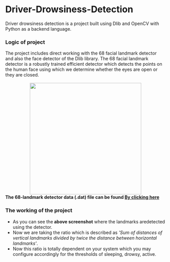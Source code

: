 # Driver-Drowsiness-Detection
Driver drowsiness detection is a project built using Dlib and OpenCV with Python as a backend language.
<h3>Logic of project</h3>
The project includes direct working with the 68 facial landmark detector and also the face detector of the Dlib library.
The 68 facial landmark detector is a robustly trained efficient detector which detects the points on the human face using which 
we determine whether the eyes are open or they are closed.</br></br>
<center><img src="https://raw.githubusercontent.com/infoaryan/Driver-Drowsiness-Detection/master/screenshots/landmarks.jpg" align="center" height="350"></center>
<b>The 68-landmark detector data (.dat) file can be found <a href="http://dlib.net/files/shape_predictor_68_face_landmarks.dat.bz2"> By clicking here</a></B>

<h3>The working of the project</h3>
<ul><li>As you can see the<b> above screenshot</b> where the landmarks aredetected using the detector.
<li>Now we are taking the ratio which is described as <i>'Sum of distances of vertical landmarks divided by twice the distance between horizontal landmarks'</i>.
<li>Now this ratio is totally dependent on your system which you may configure accordingly for the thresholds of sleeping, drowsy, active.</ul>

